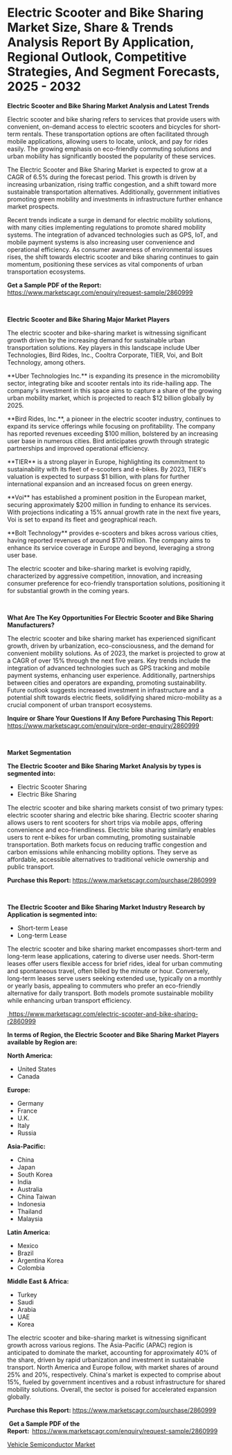 <p><h1>Electric Scooter and Bike Sharing Market Size, Share & Trends Analysis Report By Application, Regional Outlook, Competitive Strategies, And Segment Forecasts, 2025 - 2032</h1></p><p><strong>Electric Scooter and Bike Sharing Market Analysis and Latest Trends</strong></p>
<p><p>Electric scooter and bike sharing refers to services that provide users with convenient, on-demand access to electric scooters and bicycles for short-term rentals. These transportation options are often facilitated through mobile applications, allowing users to locate, unlock, and pay for rides easily. The growing emphasis on eco-friendly commuting solutions and urban mobility has significantly boosted the popularity of these services.</p><p>The Electric Scooter and Bike Sharing Market is expected to grow at a CAGR of 6.5% during the forecast period. This growth is driven by increasing urbanization, rising traffic congestion, and a shift toward more sustainable transportation alternatives. Additionally, government initiatives promoting green mobility and investments in infrastructure further enhance market prospects. </p><p>Recent trends indicate a surge in demand for electric mobility solutions, with many cities implementing regulations to promote shared mobility systems. The integration of advanced technologies such as GPS, IoT, and mobile payment systems is also increasing user convenience and operational efficiency. As consumer awareness of environmental issues rises, the shift towards electric scooter and bike sharing continues to gain momentum, positioning these services as vital components of urban transportation ecosystems.</p></p>
<p><strong>Get a Sample PDF of the Report:&nbsp;</strong> <a href="https://www.marketscagr.com/enquiry/request-sample/2860999?utm_campaign=3092&utm_medium=2&utm_source=Github&utm_content=ia&utm_term=12032025&utm_id=electric-scooter-and-bike-sharing">https://www.marketscagr.com/enquiry/request-sample/2860999</a></p>
<p>&nbsp;</p>
<p><strong>Electric Scooter and Bike Sharing Major Market Players</strong></p>
<p><p>The electric scooter and bike-sharing market is witnessing significant growth driven by the increasing demand for sustainable urban transportation solutions. Key players in this landscape include Uber Technologies, Bird Rides, Inc., Cooltra Corporate, TIER, Voi, and Bolt Technology, among others.</p><p>**Uber Technologies Inc.** is expanding its presence in the micromobility sector, integrating bike and scooter rentals into its ride-hailing app. The company's investment in this space aims to capture a share of the growing urban mobility market, which is projected to reach $12 billion globally by 2025.</p><p>**Bird Rides, Inc.**, a pioneer in the electric scooter industry, continues to expand its service offerings while focusing on profitability. The company has reported revenues exceeding $100 million, bolstered by an increasing user base in numerous cities. Bird anticipates growth through strategic partnerships and improved operational efficiency.</p><p>**TIER** is a strong player in Europe, highlighting its commitment to sustainability with its fleet of e-scooters and e-bikes. By 2023, TIER's valuation is expected to surpass $1 billion, with plans for further international expansion and an increased focus on green energy.</p><p>**Voi** has established a prominent position in the European market, securing approximately $200 million in funding to enhance its services. With projections indicating a 15% annual growth rate in the next five years, Voi is set to expand its fleet and geographical reach.</p><p>**Bolt Technology** provides e-scooters and bikes across various cities, having reported revenues of around $170 million. The company aims to enhance its service coverage in Europe and beyond, leveraging a strong user base.</p><p>The electric scooter and bike-sharing market is evolving rapidly, characterized by aggressive competition, innovation, and increasing consumer preference for eco-friendly transportation solutions, positioning it for substantial growth in the coming years.</p></p>
<p>&nbsp;</p>
<p><strong>What Are The Key Opportunities For Electric Scooter and Bike Sharing Manufacturers?</strong></p>
<p><p>The electric scooter and bike sharing market has experienced significant growth, driven by urbanization, eco-consciousness, and the demand for convenient mobility solutions. As of 2023, the market is projected to grow at a CAGR of over 15% through the next five years. Key trends include the integration of advanced technologies such as GPS tracking and mobile payment systems, enhancing user experience. Additionally, partnerships between cities and operators are expanding, promoting sustainability. Future outlook suggests increased investment in infrastructure and a potential shift towards electric fleets, solidifying shared micro-mobility as a crucial component of urban transport ecosystems.</p></p>
<p><strong>Inquire or Share Your Questions If Any Before Purchasing This Report:</strong> <a href="https://www.marketscagr.com/enquiry/pre-order-enquiry/2860999?utm_campaign=3092&utm_medium=2&utm_source=Github&utm_content=ia&utm_term=12032025&utm_id=electric-scooter-and-bike-sharing">https://www.marketscagr.com/enquiry/pre-order-enquiry/2860999</a></p>
<p>&nbsp;</p>
<p><strong>Market Segmentation</strong></p>
<p><strong>The Electric Scooter and Bike Sharing Market Analysis by types is segmented into:</strong></p>
<p><ul><li>Electric Scooter Sharing</li><li>Electric Bike Sharing</li></ul></p>
<p><p>The electric scooter and bike sharing markets consist of two primary types: electric scooter sharing and electric bike sharing. Electric scooter sharing allows users to rent scooters for short trips via mobile apps, offering convenience and eco-friendliness. Electric bike sharing similarly enables users to rent e-bikes for urban commuting, promoting sustainable transportation. Both markets focus on reducing traffic congestion and carbon emissions while enhancing mobility options. They serve as affordable, accessible alternatives to traditional vehicle ownership and public transport.</p></p>
<p><strong>Purchase this Report:&nbsp;</strong><a href="https://www.marketscagr.com/purchase/2860999?utm_campaign=3092&utm_medium=2&utm_source=Github&utm_content=ia&utm_term=12032025&utm_id=electric-scooter-and-bike-sharing">https://www.marketscagr.com/purchase/2860999</a></p>
<p>&nbsp;</p>
<p><strong>The Electric Scooter and Bike Sharing Market Industry Research by Application is segmented into:</strong></p>
<p><ul><li>Short-term Lease</li><li>Long-term Lease</li></ul></p>
<p><p>The electric scooter and bike sharing market encompasses short-term and long-term lease applications, catering to diverse user needs. Short-term leases offer users flexible access for brief rides, ideal for urban commuting and spontaneous travel, often billed by the minute or hour. Conversely, long-term leases serve users seeking extended use, typically on a monthly or yearly basis, appealing to commuters who prefer an eco-friendly alternative for daily transport. Both models promote sustainable mobility while enhancing urban transport efficiency.</p></p>
<p><a href="https://www.marketscagr.com/electric-scooter-and-bike-sharing-r2860999?utm_campaign=3092&utm_medium=2&utm_source=Github&utm_content=ia&utm_term=12032025&utm_id=electric-scooter-and-bike-sharing">&nbsp;https://www.marketscagr.com/electric-scooter-and-bike-sharing-r2860999</a></p>
<p><strong>In terms of Region, the Electric Scooter and Bike Sharing Market Players available by Region are:</strong></p>
<p>
    <p> <strong> North America: </strong>
        <ul>
            <li>United States</li>
            <li>Canada</li>
        </ul>
        </p> 
    <p> <strong> Europe: </strong>
        <ul>
            <li>Germany</li>
            <li>France</li>
            <li>U.K.</li>
            <li>Italy</li>
            <li>Russia</li>
        </ul>
        </p> 
    <p> <strong> Asia-Pacific: </strong>
        <ul>
            <li>China</li>
            <li>Japan</li>
            <li>South Korea</li>
            <li>India</li>
            <li>Australia</li>
            <li>China Taiwan</li>
            <li>Indonesia</li>
            <li>Thailand</li>
            <li>Malaysia</li>
        </ul>
        </p> 
    <p> <strong> Latin America: </strong>
        <ul>
            <li>Mexico</li>
            <li>Brazil</li>
            <li>Argentina Korea</li>
            <li>Colombia</li>
        </ul>
        </p> 
    <p> <strong> Middle East & Africa: </strong>
        <ul>
            <li>Turkey</li>
            <li>Saudi</li>
            <li>Arabia</li>
            <li>UAE</li>
            <li>Korea</li>
        </ul>
    </p>
    </p>
<p><p>The electric scooter and bike-sharing market is witnessing significant growth across various regions. The Asia-Pacific (APAC) region is anticipated to dominate the market, accounting for approximately 40% of the share, driven by rapid urbanization and investment in sustainable transport. North America and Europe follow, with market shares of around 25% and 20%, respectively. China's market is expected to comprise about 15%, fueled by government incentives and a robust infrastructure for shared mobility solutions. Overall, the sector is poised for accelerated expansion globally.</p></p>
<p><strong>Purchase this Report: </strong><a href="https://www.marketscagr.com/purchase/2860999?utm_campaign=3092&utm_medium=2&utm_source=Github&utm_content=ia&utm_term=12032025&utm_id=electric-scooter-and-bike-sharing">https://www.marketscagr.com/purchase/2860999</a></p>
<p>&nbsp;<strong>Get a Sample PDF of the Report:&nbsp;&nbsp;</strong><a href="https://www.marketscagr.com/enquiry/request-sample/2860999?utm_campaign=3092&utm_medium=2&utm_source=Github&utm_content=ia&utm_term=12032025&utm_id=electric-scooter-and-bike-sharing">https://www.marketscagr.com/enquiry/request-sample/2860999</a></p>
<p><strong></strong></p>
<p><p><a href="https://github.com/dailyspunj47/Market-Research-Report-List-1/blob/main/vehicle-semiconductor-market.md?utm_campaign=3092&utm_medium=2&utm_source=Github&utm_content=ia&utm_term=12032025&utm_id=electric-scooter-and-bike-sharing">Vehicle Semiconductor Market</a></p></p>